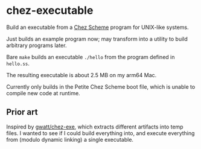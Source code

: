 # chez-executable

Build an executable from a [Chez Scheme](https://github.com/cisco/ChezScheme)
program for UNIX-like systems.

Just builds an example program now; may transform into a utility to build
arbitrary programs later.

Bare `make` builds an executable `./hello` from the program defined in
`hello.ss`.

The resulting executable is about 2.5 MB on my arm64 Mac.

Currently only builds in the Petite Chez Scheme boot file, which is unable to
compile new code at runtime.

## Prior art

Inspired by [gwatt/chez-exe](https://github.com/gwatt/chez-exe), which extracts
different artifacts into temp files. I wanted to see if I could build
everything into, and execute everything from (modulo dynamic linking) a single
executable.
